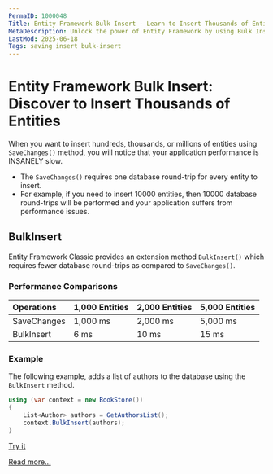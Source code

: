 ```yaml
---
PermaID: 1000048
Title: Entity Framework Bulk Insert - Learn to Insert Thousands of Entities
MetaDescription: Unlock the power of Entity Framework by using Bulk Insert to improve performance dramatically by using bulk operations. Learn what bulk operations are, why you should use it and how easily you can implement it in your project.
LastMod: 2025-06-18
Tags: saving insert bulk-insert
---
```


# Entity Framework Bulk Insert: Discover to Insert Thousands of Entities

When you want to insert hundreds, thousands, or millions of entities using `SaveChanges()` method, you will notice that your application performance is INSANELY slow. 

 - The `SaveChanges()` requires one database round-trip for every entity to insert. 
 - For example, if you need to insert 10000 entities, then 10000 database round-trips will be performed and your application suffers from performance issues.

## BulkInsert

Entity Framework Classic provides an extension method `BulkInsert()` which requires fewer database round-trips as compared to `SaveChanges()`. 

### Performance Comparisons

|Operations	|1,000 Entities	    |2,000 Entities	    |5,000 Entities |
|:----------|:------------------|:------------------|:--------------|
|SaveChanges| 1,000 ms	        |2,000 ms	        |5,000 ms       |
|BulkInsert	|6 ms	            |10 ms	            |15 ms          |

### Example

The following example, adds a list of authors to the database using the `BulkInsert` method.
 
```csharp
using (var context = new BookStore())
{
    List<Author> authors = GetAuthorsList();
    context.BulkInsert(authors);
}
```

[Try it](https://dotnetfiddle.net/eI2kag)

[Read more...](https://entityframework-classic.net/bulk-insert)